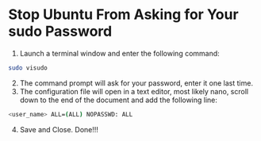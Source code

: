 # Stop Ubuntu From Asking for Your sudo Password

1. Launch a terminal window and enter the following command:

```bash
sudo visudo
```

2. The command prompt will ask for your password, enter it one last time.
3. The configuration file will open in a text editor, most likely nano, scroll down to the end of the document and add the following line:  

```bash
<user_name> ALL=(ALL) NOPASSWD: ALL
```
4. Save and Close. Done!!!

